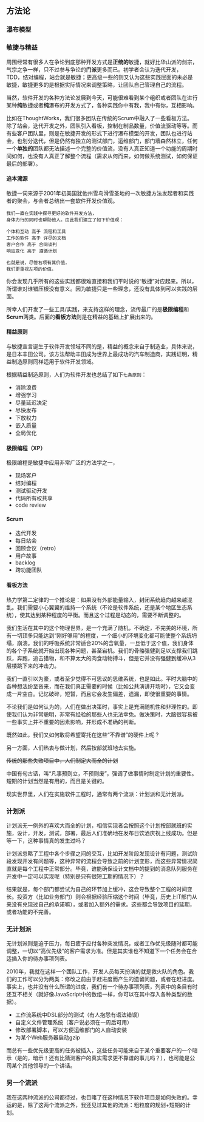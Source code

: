 ## 方法论

### 瀑布模型

### 敏捷与精益

周围经常有很多人在争论到底那种开发方式是**正统的**敏捷，就好比华山派的剑宗，气宗之争一样，只不过参与争论的**门派**更多而已。初学者会认为迭代开发，TDD，结对编程，站会就是敏捷；更高级一些的则又认为这些实践层面的未必是敏捷，敏捷更多的是根据实际情况来调整策略，让团队自己管理自己的流程。

当然，软件开发的各种方法论发展到今天，可能很难看到某个组织或者团队在进行某种**纯**敏捷或者**纯**瀑布的开发方式了，各种实践你中有我，我中有你，互相影响。

比如在ThoughtWorks，我们很多团队在传统的Scrum中融入了一些看板方法。除了站会，迭代开发之外，团队引入看板，控制在制品数量，价值流驱动等等。而有些客户团队里，则是在敏捷开发的形式下进行瀑布模型的开发，团队也进行站会，也划分迭代，但是仍然有独立的测试部门，运维部门，部门墙森然林立，任何一个**单独的**团队都无法描述一个完整的价值流，没有人真正知道一个功能的周期时间如何，也没有人真正了解整个流程（需求从何而来，如何做系统测试，如何保证最后的部署）。

#### 追本溯源

敏捷一词来源于2001年初美国犹他州雪鸟滑雪圣地的一次敏捷方法发起者和实践者的聚会，与会者总结出一套软件开发价值观。

```
我们一直在实践中探寻更好的软件开发方法，
身体力行的同时也帮助他人。由此我们建立了如下价值观：

个体和互动 高于 流程和工具
工作的软件 高于 详尽的文档
客户合作 高于 合同谈判
响应变化 高于 遵循计划

也就是说，尽管右项有其价值，
我们更重视左项的价值。
```

你会发现几乎所有的这些实践都很难直接和我们平时说的“敏捷”对应起来。所以，所谓谁对谁错压根没有意义。因为敏捷只是一些理念，还没有具体到可以实践的层面。

所幸人们开发了一些工具/实践，来支持这样的理念，流传最广的是**极限编程**和**Scrum**两类。后面的**看板方法**则是在精益的基础上扩展出来的。

#### 精益原则

与敏捷宣言诞生于软件开发领域不同的是，精益的概念来自于制造业，具体来说，是日本丰田公司。该方法帮助丰田成为世界上最成功的汽车制造商，实践证明，精益制造原则同样适用于软件开发领域。

根据精益制造原则，人们为软件开发也总结了如下`七条原则`：

-  消除浪费
-  增强学习
-  尽量延迟决定
-  尽快发布
-  下放权力
-  嵌入质量
-  全局优化

#### 极限编程（XP）

极限编程是敏捷中应用非常广泛的方法学之一，

-  现场客户
-  结对编程
-  测试驱动开发
-  代码所有权共享
-  code review

#### Scrum

-  迭代开发
-  每日站会
-  回顾会议（retro）
-  用户故事
-  backlog
-  跨功能团队

#### 看板方法

热力学第二定律的一个推论是：如果没有外部能量输入，封闭系统趋向越来越混乱。我们需要小心翼翼的维持一个系统（不论是软件系统，还是某个地区生态系统），使其达到某种程度的平衡。而且这个过程是动态的，需要不断调整的。

我们生活在其中的这个物理世界，是一个充满了随机，不确定，不完美的环境，所有一切顶多只能达到“刚好够用”的程度，一个细小的环境变化都可能使整个系统坍塌，崩溃。我们的呼吸系统非常适合20%的含氧量，一旦低于这个值，我们身体的各个子系统就开始出现各种问题，甚至宕机。我们的骨骼强健到足以支撑我们跳跃，奔跑，追击猎物，和不算太大的肉食动物搏斗，但是它并没有强健到缓冲从3层楼跳下来的冲击力。

我们一直引以为豪，或者至少觉得不可思议的思维系统，也是如此。平时大脑中的各种想法纷至沓来，而在我们真正需要的时候（比如公共演讲开场时），它又会变成一片空白。记忆破碎，短暂，而且它会发生偏差，遗漏，即使很重要的事情。

不论我们是如何认为的，人们在做出决策时，事实上是充满随机性和非理性的。即使我们认为非常聪明，非常有经验的那些人也无法幸免。做决策时，大脑很容易被一些事实上并不重要的因素影响，并形成不准确的判断。

既然如此，我们又如何敢将希望寄托在这些“不靠谱”的硬件上呢？

另一方面，人们热衷与做计划，然后按部就班地去实施。

<del>传统的那些失败项目中，人们制定大而全的计划

中国有句古话，叫“凡事预则立，不预则废”，强调了做事情时制定计划的重要性。短期的计划当然是有用的，而且是关键的。

</del>

现实世界里，人们在实施软件工程时，通常有两个流派：计划派和无计划派。

### 计划派
计划派无一例外的喜欢大而全的计划，相信实现者会按照这个计划按部就班的实施，设计，开发，测试，部署，最后人们准确地在发布日饮酒庆祝上线成功。但是等一下，这种事情真的发生过吗？

计划派忽略了工程中各个步骤之间的交互，比如开发阶段发现设计有问题，测试阶段发现开发有问题等，这种异常的流程会导致之前的计划变形，而这些异常情况简直就是每个工程中正常部分。毕竟，谁能确保设计文档中的提到的消息队列服务在开发中一定可以实现呢（特别是只有很短工期的情况下）？

结果就是，每个部门都尝试为自己的环节加上缓冲，这会导致整个工程的时间变长。投资方（比如业务部门）则会根据经验压缩这个时间（毕竟，历史上IT部门从来没有兑现过自己的承诺嘛），或者加入额外的需求。这些都会导致项目的延期，或者功能的不完善。

### 无计划派

无计划派则是迫于压力，每日疲于应付各种突发情况，或者工作优先级随时都可能调整，一切以“高优先级”的客户需求为准。但是其实谁也不知道下一个任务会在合适插入你的待办事项列表。

2010年，我就在这样一个团队工作，开发人员每天扮演的就是救火队的角色。我们的工作可以分为两类：修改之前由于赶进度而产生的遗留问题，或者在赶进度。事实上，也并没有什么所谓的进度，我们有一个待办事项列表，列表中的条目有时还互不相关（就好像JavaScript中的数组一样，你可以在其中存入各种类型的数据）。

-  工作流系统中DSL部分的测试（有人抱怨有语法错误）
-  自定义文件管理系统（客户说必须在一周后可用）
-  修改部署脚本，可以方便运维部门的人自动安装
-  为某个Web服务器启动gzip

而总有一些优先级更高的任务被插入，这些任务可能来自于某个重要客户的一个暗示（是的，暗示！还有比猜测客户的真实需求更不靠谱的事儿吗？），也可能是公司某个其他领导的一个讲话。

### 另一个流派

我在这两种流派的公司都待过，也目睹了在这种情况下软件项目是如何失败的。幸运的是，除了这两个流派之外，我还见过其他的流派：粗粒度的规划+短期的计划。


